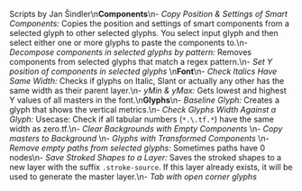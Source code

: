 Scripts by Jan Šindler\n**Components**\n- *Copy Position & Settings of Smart Components:* Copies the position and settings of smart components from a selected glyph to other selected glyphs. You select input glyph and then select either one or more glyphs to paste the components to.\n- *Decompose components in selected glyphs by pattern:* Removes components from selected glyphs that match a regex pattern.\n- *Set Y position of components in selected glyphs* \n**Font**\n- *Check Italics Have Same Width:* Checks if glyphs on Italic, Slant or actually any other has the same width as their parent layer.\n- *yMin & yMax:* Gets lowest and highest Y values of all masters in the font.\n**Glyphs**\n- *Baseline Glyph:* Creates a glyph that shows the vertical metrics.\n- *Check Glyphs Width Against a Glyph:* Usecase: Check if all tabular numbers (`*.\.tf.*`) have the same width as zero.tf.\n- *Clear Backgrounds with Empty Components* \n- *Copy masters to Background* \n- *Glyphs with Transformed Components* \n- *Remove empty paths from selected glyphs:* Sometimes paths have 0 nodes\n- *Save Stroked Shapes to a Layer:* Saves the stroked shapes to a new layer with the suffix `.stroke-source`. If this layer already exists, it will be used to generate the master layer.\n- *Tab with open corner glyphs* 